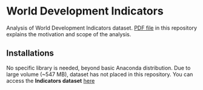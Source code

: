 # World Development Indicators
Analysis of World Development Indicators dataset. [PDF file](https://github.com/mahammadvaliyev/World_Development_Indicators/blob/master/Presentation_of_analysis.pdf) in this repository explains the motivation and scope of the analysis.

## Installations
No specific library is needed, beyond basic Anaconda distribution. Due to large volume (~547 MB), dataset has not placed in this repository. You can access the **Indicators dataset** [here](https://www.kaggle.com/worldbank/world-development-indicators?select=Indicators.csv)

